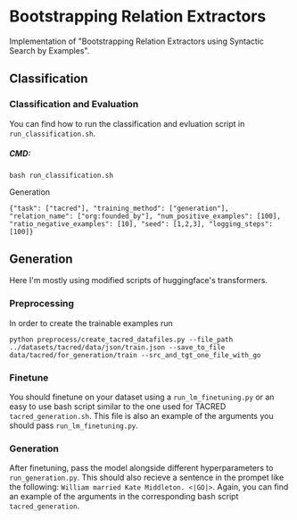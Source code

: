 # Bootstrapping Relation Extractors

Implementation of "Bootstrapping Relation Extractors using Syntactic Search by Examples".

## Classification

### Classification and Evaluation

You can find how to run the classification and evluation script in `run_classification.sh`.

##### CMD:
```
bash run_classification.sh
```

Generation
```
{"task": ["tacred"], "training_method": ["generation"], "relation_name": ["org:founded_by"], "num_positive_examples": [100], "ratio_negative_examples": [10], "seed": [1,2,3], "logging_steps": [100]}
```
## Generation
Here I'm mostly using modified scripts of huggingface's transformers.

### Preprocessing

In order to create the trainable examples run
```
python preprocess/create_tacred_datafiles.py --file_path ../datasets/tacred/data/json/train.json --save_to_file data/tacred/for_generation/train --src_and_tgt_one_file_with_go
```

### Finetune

You should finetune on your dataset using a `run_lm_finetuning.py` or an easy to use bash script similar to the one used for TACRED `tacred_generation.sh`. This file is also an example of the arguments you should pass `run_lm_finetuning.py`.

### Generation

After finetuning, pass the model alongside different hyperparameters to `run_generation.py`. This should also recieve a sentence in the prompet like the following: `William married Kate Middleton. <|GO|>`. Again, you can find an example of the arguments in the corresponding bash script `tacred_generation`.
